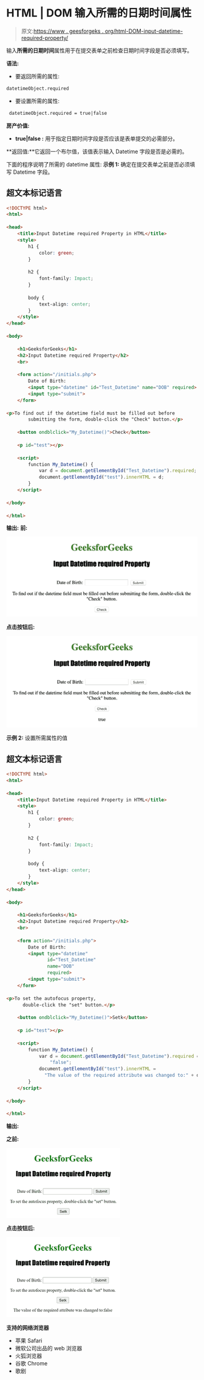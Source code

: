 # HTML | DOM 输入所需的日期时间属性

> 原文:[https://www . geesforgeks . org/html-DOM-input-datetime-required-property/](https://www.geeksforgeeks.org/html-dom-input-datetime-required-property/)

输入**所需的日期时间**属性用于在提交表单之前检查日期时间字段是否必须填写。

**语法:**

*   要返回所需的属性:

```html
datetimeObject.required
```

*   要设置所需的属性:

```html
 datetimeObject.required = true|false 
```

**房产价值:**

*   **true|false :** 用于指定日期时间字段是否应该是表单提交的必需部分。

**返回值:**它返回一个布尔值，该值表示输入 Datetime 字段是否是必需的。

下面的程序说明了所需的 datetime 属性:
**示例 1:** 确定在提交表单之前是否必须填写 Datetime 字段。

## 超文本标记语言

```html
<!DOCTYPE html>
<html>

<head>
    <title>Input Datetime required Property in HTML</title>
    <style>
        h1 {
            color: green;
        }

        h2 {
            font-family: Impact;
        }

        body {
            text-align: center;
        }
    </style>
</head>

<body>

    <h1>GeeksforGeeks</h1>
    <h2>Input Datetime required Property</h2>
    <br>

    <form action="/initials.php">
        Date of Birth:
        <input type="datetime" id="Test_Datetime" name="DOB" required>
        <input type="submit">
    </form>

<p>To find out if the datetime field must be filled out before
        submitting the form, double-click the "Check" button.</p>

    <button ondblclick="My_Datetime()">Check</button>

    <p id="test"></p>

    <script>
        function My_Datetime() {
            var d = document.getElementById("Test_Datetime").required;
            document.getElementById("test").innerHTML = d;
        }
    </script>

</body>

</html>

```

**输出:**
**前:**

![](img/ef3e2a5463006cf218b8c3b03b128848.png)

**点击按钮后:**

![](img/7ebc460df01c8cdbe928d8e26329a505.png)

**示例 2:** 设置所需属性的值

## 超文本标记语言

```html
<!DOCTYPE html>
<html>

<head>
    <title>Input Datetime required Property in HTML</title>
    <style>
        h1 {
            color: green;
        }

        h2 {
            font-family: Impact;
        }

        body {
            text-align: center;
        }
    </style>
</head>

<body>

    <h1>GeeksforGeeks</h1>
    <h2>Input Datetime required Property</h2>
    <br>

    <form action="/initials.php">
        Date of Birth:
        <input type="datetime"
               id="Test_Datetime"
               name="DOB"
               required>
        <input type="submit">
    </form>

<p>To set the autofocus property,
      double-click the "set" button.</p>

    <button ondblclick="My_Datetime()">Setk</button>

    <p id="test"></p>

    <script>
        function My_Datetime() {
            var d = document.getElementById("Test_Datetime").required =
                "false";
            document.getElementById("test").innerHTML =
              "The value of the required attribute was changed to:" + d;
        }
    </script>

</body>

</html>

```

**输出:**

**之前:**

![](img/96b3db5494b5cf8658bebe2583df9909.png)

**点击按钮后:**

![](img/9668aa942631bdee23ea1f9307a0f574.png)

**支持的网络浏览器**

*   苹果 Safari
*   微软公司出品的 web 浏览器
*   火狐浏览器
*   谷歌 Chrome
*   歌剧